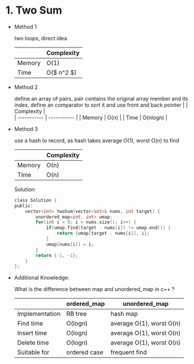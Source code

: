 # 1. Two Sum
- Method 1

    two loops, direct idea

    | |   Complexity  |     
    | ----------- | ----------- | 
    |   Memory    | O(1)  | 
    |      Time       | O($ n^2 $) | 

- Method 2

    define an array of pairs, pair contains the original array member and its index, define an comparator to sort it and use front and back pointer
    | |   Complexity  |  
    | ----------- | ----------- | 
    |  Memory     | O(n)  | 
    |      Time       | O(nlogn)  |  

- Method 3
  
    use a hash to record, as hash takes average O(1), worst O(n) to find

    | |   Complexity  |
    | ----------- | ----------- | 
    |  Memory     | O(n)  | 
    |      Time       | O(n)   | 

    Solution:

    ``` h
    class Solution {
    public:
        vector<int> twoSum(vector<int>& nums, int target) {
            unordered_map<int, int> umap;
            for(int i = 0; i < nums.size(); i++) {
                if(umap.find(target - nums[i]) != umap.end()) {
                    return {umap[target - nums[i]], i};
                }
                umap[nums[i]] = i;
            }
            return {-1, -1};
        }
    };
    ```

- Additional Knowledge:
       
    What is the difference between map and unordered_map in c++ ? 

    |             | ordered_map | unordered_map |
    | ----------- | ----------- | ----------- |
    | Implementation      | RB tree  | hash map |
    | Find time   | O(logn)        | average O(1), worst O(n)|
    | Insert time   | O(logn)        | average O(1), worst O(n)|
    | Delete time   | O(logn)        | average O(1), worst O(n)|
    | Suitable for   | ordered case        | frequent find|



<br>
